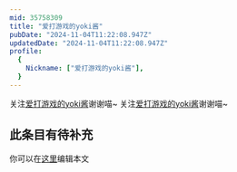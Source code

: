 ```yaml
---
mid: 35758309
title: "爱打游戏的yoki酱"
pubDate: "2024-11-04T11:22:08.947Z"
updatedDate: "2024-11-04T11:22:08.947Z"
profile:
  {
    Nickname: ["爱打游戏的yoki酱"],
  }
---
```


关注[爱打游戏的yoki酱](https://space.bilibili.com/35758309)谢谢喵~ 关注[爱打游戏的yoki酱](https://space.bilibili.com/35758309)谢谢喵~

## 此条目有待补充
你可以在[这里](https://github.com/Yuhanawa/VTuber.ICU/edit/master/src/content/v/爱打游戏的yoki酱/index.md)编辑本文
